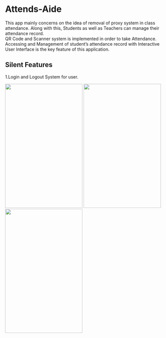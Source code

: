 # Attends-Aide
 This app mainly concerns on the idea of removal of proxy system
in class attendance. Along with this, Students as well as Teachers can manage their attendance record. <br>
QR Code and Scanner system is implemented in order to take Attendance. Accessing and Management of student’s attendance record with Interactive User Interface is the key feature of this application. 
 
## Silent Features
1.Login and Logout System for user.

<img src = "https://user-images.githubusercontent.com/59910077/72678925-73e1ae00-3ad0-11ea-992a-bc124a8874f8.jpg" width = "250" height = "400"/>       <img src = "https://user-images.githubusercontent.com/59910077/72679091-da1b0080-3ad1-11ea-93d6-d176b2b50574.jpg" width = "250" height = "400"/>
<img src = "https://user-images.githubusercontent.com/59910077/72679179-c4f2a180-3ad2-11ea-81c7-3081fa7b2ad7.jpg" 
width = "250" height = "400"/>

